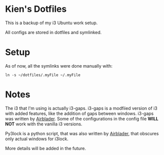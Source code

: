# Kien's Dotfiles

This is a backup of my i3 Ubuntu work setup.  



All configs are stored in dotfiles and symlinked.

# Setup

As of now, all the symlinks were done manually with:

```
ln -s ~/dotfiles/.myFile ~/.myFile
```
# Notes
The i3 that I'm using is actually i3-gaps.  i3-gaps is a modfiied version of i3 with added features, like the addition of gaps between windows.  i3-gaps was written by [Airblader](https://github.com/Airblader/i3).  Some of the configurations in the config file **WILL NOT** work with the vanilla i3 versions.

Py3lock is a python script, that was also written by [Airblader](https://gist.github.com/Airblader/3a96a407e16dae155744), that obscures only actual windows for i3lock.



More details will be added in the future.